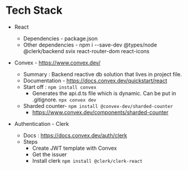 # Tech Stack
- React
  - Dependencies - package.json
  - Other dependencies - npm i --save-dev @types/node @clerk/backend svix react-router-dom react-icons

- Convex - https://www.convex.dev/
  - Summary : Backend reactive db solution that lives in project file.
  - Documentation - https://docs.convex.dev/quickstart/react
  - Start off :
  `npm install convex`
    - Generates the api.d.ts file which is dynamic. Can be put in .gitignore.
  `npx convex dev`
  - Sharded counter-
    `npm install @convex-dev/sharded-counter`
    - https://www.convex.dev/components/sharded-counter
    

- Authentication - Clerk
  - Docs : https://docs.convex.dev/auth/clerk
  - Steps
    - Create JWT template with Convex
    - Get the issuer
    - Install clerk 
      `npm install @clerk/clerk-react`